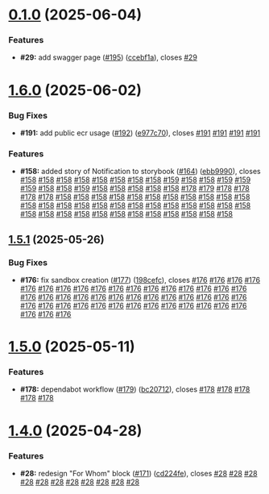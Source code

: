 # [0.1.0](https://github.com/VilnaCRM-Org/website/compare/v1.6.0...v0.1.0) (2025-06-04)


### Features

* **#29:** add swagger page ([#195](https://github.com/VilnaCRM-Org/website/issues/195)) ([ccebf1a](https://github.com/VilnaCRM-Org/website/commit/ccebf1a8e835b2ba2a7b02a3ae379f14b2f5815d)), closes [#29](https://github.com/VilnaCRM-Org/website/issues/29)



# [1.6.0](https://github.com/VilnaCRM-Org/website/compare/v1.5.1...v1.6.0) (2025-06-02)


### Bug Fixes

* **#191:** add public ecr usage ([#192](https://github.com/VilnaCRM-Org/website/issues/192)) ([e977c70](https://github.com/VilnaCRM-Org/website/commit/e977c7063493e78a4d1552318e634ef57147c8b1)), closes [#191](https://github.com/VilnaCRM-Org/website/issues/191) [#191](https://github.com/VilnaCRM-Org/website/issues/191) [#191](https://github.com/VilnaCRM-Org/website/issues/191) [#191](https://github.com/VilnaCRM-Org/website/issues/191)


### Features

* **#158:** added story of Notification to storybook ([#164](https://github.com/VilnaCRM-Org/website/issues/164)) ([ebb9990](https://github.com/VilnaCRM-Org/website/commit/ebb99905770288e1ef7c40feb80690b273795268)), closes [#158](https://github.com/VilnaCRM-Org/website/issues/158) [#158](https://github.com/VilnaCRM-Org/website/issues/158) [#158](https://github.com/VilnaCRM-Org/website/issues/158) [#158](https://github.com/VilnaCRM-Org/website/issues/158) [#158](https://github.com/VilnaCRM-Org/website/issues/158) [#158](https://github.com/VilnaCRM-Org/website/issues/158) [#158](https://github.com/VilnaCRM-Org/website/issues/158) [#158](https://github.com/VilnaCRM-Org/website/issues/158) [#159](https://github.com/VilnaCRM-Org/website/issues/159) [#158](https://github.com/VilnaCRM-Org/website/issues/158) [#158](https://github.com/VilnaCRM-Org/website/issues/158) [#159](https://github.com/VilnaCRM-Org/website/issues/159) [#159](https://github.com/VilnaCRM-Org/website/issues/159) [#159](https://github.com/VilnaCRM-Org/website/issues/159) [#158](https://github.com/VilnaCRM-Org/website/issues/158) [#158](https://github.com/VilnaCRM-Org/website/issues/158) [#159](https://github.com/VilnaCRM-Org/website/issues/159) [#158](https://github.com/VilnaCRM-Org/website/issues/158) [#158](https://github.com/VilnaCRM-Org/website/issues/158) [#158](https://github.com/VilnaCRM-Org/website/issues/158) [#158](https://github.com/VilnaCRM-Org/website/issues/158) [#158](https://github.com/VilnaCRM-Org/website/issues/158) [#178](https://github.com/VilnaCRM-Org/website/issues/178) [#179](https://github.com/VilnaCRM-Org/website/issues/179) [#178](https://github.com/VilnaCRM-Org/website/issues/178) [#178](https://github.com/VilnaCRM-Org/website/issues/178) [#178](https://github.com/VilnaCRM-Org/website/issues/178) [#178](https://github.com/VilnaCRM-Org/website/issues/178) [#158](https://github.com/VilnaCRM-Org/website/issues/158) [#158](https://github.com/VilnaCRM-Org/website/issues/158) [#158](https://github.com/VilnaCRM-Org/website/issues/158) [#158](https://github.com/VilnaCRM-Org/website/issues/158) [#158](https://github.com/VilnaCRM-Org/website/issues/158) [#158](https://github.com/VilnaCRM-Org/website/issues/158) [#158](https://github.com/VilnaCRM-Org/website/issues/158) [#158](https://github.com/VilnaCRM-Org/website/issues/158) [#158](https://github.com/VilnaCRM-Org/website/issues/158) [#158](https://github.com/VilnaCRM-Org/website/issues/158) [#158](https://github.com/VilnaCRM-Org/website/issues/158) [#158](https://github.com/VilnaCRM-Org/website/issues/158) [#158](https://github.com/VilnaCRM-Org/website/issues/158) [#158](https://github.com/VilnaCRM-Org/website/issues/158) [#158](https://github.com/VilnaCRM-Org/website/issues/158) [#158](https://github.com/VilnaCRM-Org/website/issues/158) [#158](https://github.com/VilnaCRM-Org/website/issues/158) [#158](https://github.com/VilnaCRM-Org/website/issues/158) [#158](https://github.com/VilnaCRM-Org/website/issues/158) [#158](https://github.com/VilnaCRM-Org/website/issues/158) [#158](https://github.com/VilnaCRM-Org/website/issues/158) [#158](https://github.com/VilnaCRM-Org/website/issues/158) [#158](https://github.com/VilnaCRM-Org/website/issues/158) [#158](https://github.com/VilnaCRM-Org/website/issues/158) [#158](https://github.com/VilnaCRM-Org/website/issues/158) [#158](https://github.com/VilnaCRM-Org/website/issues/158) [#158](https://github.com/VilnaCRM-Org/website/issues/158) [#158](https://github.com/VilnaCRM-Org/website/issues/158) [#158](https://github.com/VilnaCRM-Org/website/issues/158) [#158](https://github.com/VilnaCRM-Org/website/issues/158) [#158](https://github.com/VilnaCRM-Org/website/issues/158) [#158](https://github.com/VilnaCRM-Org/website/issues/158) [#158](https://github.com/VilnaCRM-Org/website/issues/158) [#158](https://github.com/VilnaCRM-Org/website/issues/158) [#158](https://github.com/VilnaCRM-Org/website/issues/158) [#158](https://github.com/VilnaCRM-Org/website/issues/158)



## [1.5.1](https://github.com/VilnaCRM-Org/website/compare/v1.5.0...v1.5.1) (2025-05-26)


### Bug Fixes

* **#176:** fix sandbox creation ([#177](https://github.com/VilnaCRM-Org/website/issues/177)) ([198cefc](https://github.com/VilnaCRM-Org/website/commit/198cefc01a93fb96aae395c4b1719e8a172f1be6)), closes [#176](https://github.com/VilnaCRM-Org/website/issues/176) [#176](https://github.com/VilnaCRM-Org/website/issues/176) [#176](https://github.com/VilnaCRM-Org/website/issues/176) [#176](https://github.com/VilnaCRM-Org/website/issues/176) [#176](https://github.com/VilnaCRM-Org/website/issues/176) [#176](https://github.com/VilnaCRM-Org/website/issues/176) [#176](https://github.com/VilnaCRM-Org/website/issues/176) [#176](https://github.com/VilnaCRM-Org/website/issues/176) [#176](https://github.com/VilnaCRM-Org/website/issues/176) [#176](https://github.com/VilnaCRM-Org/website/issues/176) [#176](https://github.com/VilnaCRM-Org/website/issues/176) [#176](https://github.com/VilnaCRM-Org/website/issues/176) [#176](https://github.com/VilnaCRM-Org/website/issues/176) [#176](https://github.com/VilnaCRM-Org/website/issues/176) [#176](https://github.com/VilnaCRM-Org/website/issues/176) [#176](https://github.com/VilnaCRM-Org/website/issues/176) [#176](https://github.com/VilnaCRM-Org/website/issues/176) [#176](https://github.com/VilnaCRM-Org/website/issues/176) [#176](https://github.com/VilnaCRM-Org/website/issues/176) [#176](https://github.com/VilnaCRM-Org/website/issues/176) [#176](https://github.com/VilnaCRM-Org/website/issues/176) [#176](https://github.com/VilnaCRM-Org/website/issues/176) [#176](https://github.com/VilnaCRM-Org/website/issues/176) [#176](https://github.com/VilnaCRM-Org/website/issues/176) [#176](https://github.com/VilnaCRM-Org/website/issues/176) [#176](https://github.com/VilnaCRM-Org/website/issues/176) [#176](https://github.com/VilnaCRM-Org/website/issues/176) [#176](https://github.com/VilnaCRM-Org/website/issues/176) [#176](https://github.com/VilnaCRM-Org/website/issues/176) [#176](https://github.com/VilnaCRM-Org/website/issues/176) [#176](https://github.com/VilnaCRM-Org/website/issues/176) [#176](https://github.com/VilnaCRM-Org/website/issues/176) [#176](https://github.com/VilnaCRM-Org/website/issues/176) [#176](https://github.com/VilnaCRM-Org/website/issues/176) [#176](https://github.com/VilnaCRM-Org/website/issues/176) [#176](https://github.com/VilnaCRM-Org/website/issues/176) [#176](https://github.com/VilnaCRM-Org/website/issues/176) [#176](https://github.com/VilnaCRM-Org/website/issues/176) [#176](https://github.com/VilnaCRM-Org/website/issues/176) [#176](https://github.com/VilnaCRM-Org/website/issues/176) [#176](https://github.com/VilnaCRM-Org/website/issues/176) [#176](https://github.com/VilnaCRM-Org/website/issues/176) [#176](https://github.com/VilnaCRM-Org/website/issues/176) [#176](https://github.com/VilnaCRM-Org/website/issues/176) [#176](https://github.com/VilnaCRM-Org/website/issues/176) [#176](https://github.com/VilnaCRM-Org/website/issues/176)



# [1.5.0](https://github.com/VilnaCRM-Org/website/compare/v1.4.0...v1.5.0) (2025-05-11)


### Features

* **#178:** dependabot workflow  ([#179](https://github.com/VilnaCRM-Org/website/issues/179)) ([bc20712](https://github.com/VilnaCRM-Org/website/commit/bc207126629fda72074a7b5d49d80762bfa0b3b6)), closes [#178](https://github.com/VilnaCRM-Org/website/issues/178) [#178](https://github.com/VilnaCRM-Org/website/issues/178) [#178](https://github.com/VilnaCRM-Org/website/issues/178) [#178](https://github.com/VilnaCRM-Org/website/issues/178) [#178](https://github.com/VilnaCRM-Org/website/issues/178)



# [1.4.0](https://github.com/VilnaCRM-Org/website/compare/v1.3.0...v1.4.0) (2025-04-28)


### Features

* **#28:** redesign "For Whom" block  ([#171](https://github.com/VilnaCRM-Org/website/issues/171)) ([cd224fe](https://github.com/VilnaCRM-Org/website/commit/cd224fed3a45a086dc8db1ec89cb6be4d62640fb)), closes [#28](https://github.com/VilnaCRM-Org/website/issues/28) [#28](https://github.com/VilnaCRM-Org/website/issues/28) [#28](https://github.com/VilnaCRM-Org/website/issues/28) [#28](https://github.com/VilnaCRM-Org/website/issues/28) [#28](https://github.com/VilnaCRM-Org/website/issues/28) [#28](https://github.com/VilnaCRM-Org/website/issues/28) [#28](https://github.com/VilnaCRM-Org/website/issues/28) [#28](https://github.com/VilnaCRM-Org/website/issues/28) [#28](https://github.com/VilnaCRM-Org/website/issues/28) [#28](https://github.com/VilnaCRM-Org/website/issues/28) [#28](https://github.com/VilnaCRM-Org/website/issues/28)



